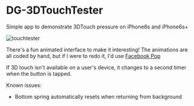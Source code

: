 # DG-3DTouchTester
Simple app to demonstrate 3DTouch pressure on iPhone6s and iPhone6s+

![touchtester](https://cloud.githubusercontent.com/assets/10408147/18221018/dfa140e6-71b2-11e6-9e38-c43dc57808f8.jpg)

There's a fun animated interface to make it interesting! The animations are all coded by hand, but if I were to redo it, I'd use [Facebook Pop](https://github.com/facebook/pop)

If 3D touch isn't available on a user's device, it changes to a second timer when the button is tapped.

Known issues:
- Bottom spring automatically resets when returning from background
